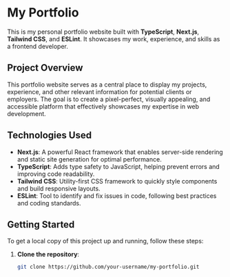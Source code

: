 # My Portfolio

This is my personal portfolio website built with **TypeScript**, **Next.js**, **Tailwind CSS**, and **ESLint**. It showcases my work, experience, and skills as a frontend developer.

## Project Overview

This portfolio website serves as a central place to display my projects, experience, and other relevant information for potential clients or employers. The goal is to create a pixel-perfect, visually appealing, and accessible platform that effectively showcases my expertise in web development.

## Technologies Used

- **Next.js**: A powerful React framework that enables server-side rendering and static site generation for optimal performance.
- **TypeScript**: Adds type safety to JavaScript, helping prevent errors and improving code readability.
- **Tailwind CSS**: Utility-first CSS framework to quickly style components and build responsive layouts.
- **ESLint**: Tool to identify and fix issues in code, following best practices and coding standards.

## Getting Started

To get a local copy of this project up and running, follow these steps:

1. **Clone the repository**:
   ```bash
   git clone https://github.com/your-username/my-portfolio.git
   ```
